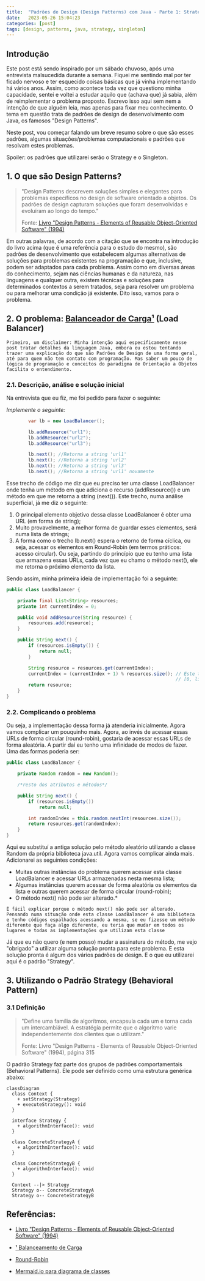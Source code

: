 ```yaml
---
title:  "Padrões de Design (Design Patterns) com Java - Parte 1: Strategy e Singleton"
date:   2023-05-26 15:04:23
categories: [post]
tags: [design, patterns, java, strategy, singleton]
---
```


## Introdução

Este post está sendo inspirado por um sábado chuvoso, após uma entrevista malsucedida durante a semana. Fiquei me sentindo mal por ter ficado nervoso e ter esquecido coisas básicas que já vinha implementando há vários anos. Assim, como acontece toda vez que questiono minha capacidade, sentei e voltei a estudar aquilo que (achava que) já sabia, além de reimplementar o problema proposto. Escrevo isso aqui sem nem a intenção de que alguém leia, mas apenas para fixar meu conhecimento. O tema em questão trata de padrões de design de desenvolvimento com Java, os famosos "Design Patterns".

Neste post, vou começar falando um breve resumo sobre o que são esses padrões, algumas situações/problemas computacionais e padrões que resolvam estes problemas.

Spoiler: os padrões que utilizarei serão o Strategy e o Singleton.

<div id='design-patterns-definition' />

## 1. O que são Design Patterns?

> "Design Patterns descrevem soluções simples e elegantes para problemas específicos no design de software orientado a objetos. Os padrões de design capturam soluções que foram desenvolvidas e evoluíram ao longo do tempo."
>
> Fonte: [Livro "Design Patterns - Elements of Reusable Object-Oriented Software" (1994)](https://github.com/TushaarGVS/Design-Patterns-Mentorship/blob/master/Erich%20Gamma%2C%20Richard%20Helm%2C%20Ralph%20Johnson%2C%20John%20M.%20Vlissides-Design%20Patterns_%20Elements%20of%20Reusable%20Object-Oriented%20Software%20%20-Addison-Wesley%20Professional%20(1994).pdf)

Em outras palavras, de acordo com a citação que se encontra na introdução do livro acima (que é uma referência para o estudo do mesmo), são padrões de desenvolvimento que estabelecem algumas alternativas de soluções para problemas existentes na programação e que, inclusive, podem ser adaptados para cada problema. Assim como em diversas áreas do conhecimento, sejam nas ciências humanas e da natureza, nas linguagens e qualquer outra, existem técnicas e soluções para determinados contextos a serem tratados, seja para resolver um problema ou para melhorar uma condição já existente. Dito isso, vamos para o problema.

## 2. O problema: [Balanceador de Carga¹](https://pt.wikipedia.org/wiki/Balanceamento_de_carga) (Load Balancer) 

`Primeiro, um disclaimer: Minha intenção aqui especificamente nesse post tratar detalhes da linguagem Java, embora eu estou tentando trazer uma explicação do que são Padrões de Design de uma forma geral, até para quem não tem contato com programação. Mas saber um pouco de lógica de programação e conceitos do paradigma de Orientação a Objetos facilita o entendimento.`

### 2.1. Descrição, análise e solução inicial 

Na entrevista que eu fiz, me foi pedido para fazer o seguinte:

*Implemente o seguinte:*
```java
        var lb = new LoadBalancer();

        lb.addResource("url1");
        lb.addResource("url2");
        lb.addResource("url3");

        lb.next(); //Retorna a string 'url1'
        lb.next(); //Retorna a string 'url2'
        lb.next(); //Retorna a string 'url3'
        lb.next(); //Retorna a string 'url1' novamente
```

Esse trecho de código me diz que eu preciso ter uma classe LoadBalancer onde tenha um método em que adiciona o recurso (addResource()) e um método em que me retorna a string (next()). Este trecho, numa análise superficial, já me diz o seguinte: 

 1. O principal elemento objetivo dessa classe LoadBalancer é obter uma URL (em forma de string); 
 2. Muito provavelmente, a melhor forma de guardar esses elementos, será numa lista de strings;
 3. A forma como o trecho lb.next() espera o retorno de forma cíclica, ou seja, acessar os elementos em Round-Robin (em termos práticos: acesso circular). Ou seja, partindo do princípio que eu tenho uma lista que armazena essas URLs, cada vez que eu chamo o método next(), ele me retorna o próximo elemento da lista.

Sendo assim, minha primeira ideia de implementação foi a seguinte:

```java
public class LoadBalancer {

    private final List<String> resources;
    private int currentIndex = 0;

    public void addResource(String resource) {
        resources.add(resource);
    }

    public String next() {
        if (resources.isEmpty()) {
            return null;
        }

        String resource = resources.get(currentIndex);
        currentIndex = (currentIndex + 1) % resources.size(); // Este trecho aqui me garante que meu índice para acessar a lista sempre estará no conjunto 
                                                              // [0, listSize - 1] e acessando de forma circular
        return resource;
    }
}
```

### 2.2. Complicando o problema

Ou seja, a implementação dessa forma já atenderia inicialmente. Agora vamos complicar um pouquinho mais. Agora, ao invés de acessar essas URLs de forma circular (round-robin), gostaria de acessar essas URLs de forma aleatória. A partir daí eu tenho uma infinidade de modos de fazer. Uma das formas poderia ser:

```java
public class LoadBalancer {

    private Random random = new Random();

    /*resto dos atributos e métodos*/

    public String next() {
        if (resources.isEmpty())
            return null;

        int randomIndex = this.random.nextInt(resources.size());
        return resources.get(randomIndex);
    }
}
```

Aqui eu substituí a antiga solução pelo método aleatório utilizando a classe Random da própria biblioteca java.util. Agora vamos complicar ainda mais. Adicionarei as seguintes condições:
 * Muitas outras instâncias do problema querem acessar esta classe LoadBalancer e acessar URLs armazenadas nesta mesma lista;
 * Algumas instâncias querem acessar de forma aleatória os elementos da lista e outras querem acessar de forma circular (round-robin);
 * O método next() não pode ser alterado.*

`É fácil explicar porque o método next() não pode ser alterado. Pensando numa situação onde esta classe LoadBalancer é uma biblioteca e tenho códigos espalhados acessando a mesma, se eu fizesse um método diferente que faça algo diferente, eu teria que mudar em todos os lugares e todas as implementações que utilizam esta classe`

Já que eu não quero (e nem posso) mudar a assinatura do método, me vejo "obrigado" a utilizar alguma solução pronta para este problema. E esta solução pronta é algum dos vários padrões de design. E o que eu utilizarei aqui é o padrão "Strategy".

## 3. Utilizando o Padrão Strategy (Behavioral Pattern)

### 3.1 Definição
> "Define uma família de algorítmos, encapsula cada um e torna cada um intercambiável. A estratégia permite que o algoritmo varie independentemente dos clientes que o utilizam."
> 
> Fonte: Livro "Design Patterns - Elements of Reusable Object-Oriented Software" (1994), página 315

O padrão Strategy faz parte dos grupos de padrões comportamentais (Behavioral Patterns). Ele pode ser definido como uma estrutura genérica abaixo:

```mermaid
classDiagram
  class Context {
    + setStrategy(Strategy)
    + executeStrategy(): void
  }

  interface Strategy {
    + algorithmInterface(): void
  }

  class ConcreteStrategyA {
    + algorithmInterface(): void
  }

  class ConcreteStrategyB {
    + algorithmInterface(): void
  }

  Context --|> Strategy
  Strategy o-- ConcreteStrategyA
  Strategy o-- ConcreteStrategyB

```

## Referências:

 * [Livro "Design Patterns - Elements of Reusable Object-Oriented Software" (1994)](https://github.com/TushaarGVS/Design-Patterns-Mentorship/blob/master/Erich%20Gamma%2C%20Richard%20Helm%2C%20Ralph%20Johnson%2C%20John%20M.%20Vlissides-Design%20Patterns_%20Elements%20of%20Reusable%20Object-Oriented%20Software%20%20-Addison-Wesley%20Professional%20(1994).pdf)

 * [¹ Balanceamento de Carga](https://pt.wikipedia.org/wiki/Balanceamento_de_carga)

 * [Round-Robin](https://pt.wikipedia.org/wiki/Round-robin)

 * [Mermaid.io para diagrama de classes](https://mermaid-js.github.io/)
